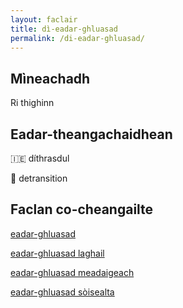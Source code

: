 ```yaml
---
layout: faclair
title: dì-eadar-ghluasad
permalink: /di-eadar-ghluasad/
---
```


## Mìneachadh

Ri thighinn

## Eadar-theangachaidhean

&#x1f1ee;&#x1f1ea; díthrasdul

&#x1f3f4;&#xe0067;&#xe0062;&#xe0065;&#xe006e;&#xe0067;&#xe007f; detransition

## Faclan co-cheangailte

[eadar-ghluasad](https://faclair.lgbt/eadar-ghluasad)

[eadar-ghluasad laghail](https://faclair.lgbt/eadar-ghluasad-laghail)

[eadar-ghluasad meadaigeach](https://faclair.lgbt/eadar-ghluasad-meadaigeach)

[eadar-ghluasad sòisealta](https://faclair.lgbt/eadar-ghluasad-soisealta)